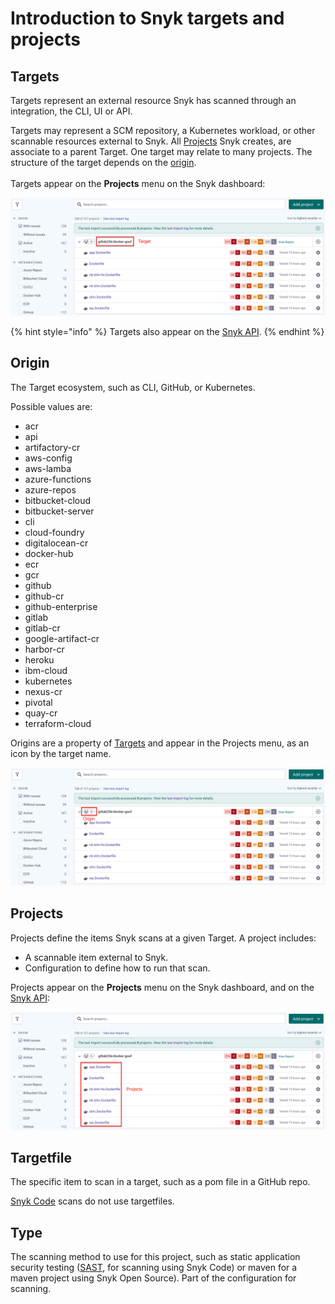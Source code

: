 # Introduction to Snyk targets and projects

## Targets

Targets represent an external resource Snyk has scanned through an integration, the CLI, UI or API.

Targets may represent a SCM repository, a Kubernetes workload, or other scannable resources external to Snyk. All [Projects](./#project) Snyk creates, are associate to a parent Target. One target may relate to many projects. The structure of the target depends on the [origin](./#origin).\
\
Targets appear on the **Projects** menu on the Snyk dashboard:

![](<../../.gitbook/assets/image (71).png>)

{% hint style="info" %}
Targets also appear on the [Snyk API](https://apidocs.snyk.io/?version=2022-02-16%7Ebeta#tag--Targets).
{% endhint %}

## Origin

The Target ecosystem, such as CLI, GitHub, or Kubernetes.

Possible values are:

* acr
* api
* artifactory-cr
* aws-config
* aws-lamba
* azure-functions
* azure-repos
* bitbucket-cloud
* bitbucket-server
* cli
* cloud-foundry
* digitalocean-cr
* docker-hub
* ecr
* gcr
* github
* github-cr
* github-enterprise
* gitlab
* gitlab-cr
* google-artifact-cr
* harbor-cr
* heroku
* ibm-cloud
* kubernetes
* nexus-cr
* pivotal
* quay-cr
* terraform-cloud

Origins are a property of [Targets](./#targets) and appear in the Projects menu, as an icon by the target name.

![](<../../.gitbook/assets/image (79).png>)

## Projects

Projects define the items Snyk scans at a given Target. A project includes:

* A scannable item external to Snyk.
* Configuration to define how to run that scan.

Projects appear on the **Projects** menu on the Snyk dashboard, and on the [Snyk API](https://apidocs.snyk.io/?version=2022-02-16%7Ebeta#tag--Projects):

![](<../../.gitbook/assets/image (87).png>)

## Targetfile

The specific item to scan in a target, such as a pom file in a GitHub repo.

[Snyk Code](https://docs.snyk.io/snyk-code) scans do not use targetfiles.

## Type

The scanning method to use for this project, such as static application security testing ([SAST](https://snyk.io/learn/application-security/sast-vs-dast/), for scanning using Snyk Code) or maven for a maven project using Snyk Open Source). Part of the configuration for scanning.
